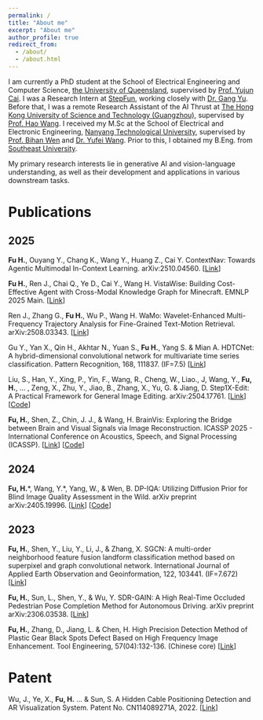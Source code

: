 ```yaml
---
permalink: /
title: "About me"
excerpt: "About me"
author_profile: true
redirect_from: 
  - /about/
  - /about.html
---
```


I am currently a PhD student at the School of Electrical Engineering and Computer Science, [the University of Queensland](https://www.uq.edu.au/), supervised by [Prof. Yujun Cai](https://vanoracai.github.io/). I was a Research Intern at [StepFun](https://www.stepfun.com/chats/new), working closely with [Dr. Gang Yu](https://www.skicyyu.org/). Before that, I was a remote Research Assistant of the AI Thrust at [The Hong Kong University of Science and Technology (Guangzhou)](https://hkust-gz.edu.cn/), supervised by [Prof. Hao Wang](https://wanghao.tech/). I received my M.Sc at the School of Electrical and Electronic Engineering, [Nanyang Technological University](https://www.ntu.edu.sg/), supervised by [Prof. Bihan Wen](https://personal.ntu.edu.sg/bihan.wen/) and [Dr. Yufei Wang](https://wyf0912.github.io/). Prior to this, I obtained my B.Eng. from [Southeast University](https://www.seu.edu.cn/english/main.htm).

My primary research interests lie in generative AI and vision-language understanding, as well as their development and applications in various downstream tasks.


Publications
======

2025
------
**Fu H.**, Ouyang Y., Chang K., Wang Y., Huang Z., Cai Y. ContextNav: Towards Agentic Multimodal In-Context Learning. arXiv:2510.04560. \[[Link](https://arxiv.org/pdf/2510.04560v1)\]

**Fu H.**, Ren J., Chai Q., Ye D., Cai Y., Wang H. VistaWise: Building Cost-Effective Agent with Cross-Modal Knowledge Graph for Minecraft. EMNLP 2025 Main. \[[Link](https://arxiv.org/pdf/2508.18722)\]

Ren J., Zhang G., **Fu H.**, Wu P., Wang H. WaMo: Wavelet-Enhanced Multi-Frequency Trajectory Analysis for Fine-Grained Text-Motion Retrieval.	arXiv:2508.03343. \[[Link](https://arxiv.org/pdf/2508.03343)\]

Gu Y., Yan X., Qin H., Akhtar N., Yuan S., **Fu H.**, Yang S. & Mian A. HDTCNet: A hybrid-dimensional convolutional network for multivariate time series classification. Pattern Recognition, 168, 111837. (IF=7.5) \[[Link](https://www.sciencedirect.com/science/article/pii/S0031320325004972)\]

Liu, S., Han, Y., Xing, P., Yin, F., Wang, R., Cheng, W., Liao., J, Wang, Y., **Fu, H.**, ... , Zeng, X., Zhu, Y., Jiao, B., Zhang, X., Yu, G. & Jiang, D. Step1X-Edit: A Practical Framework for General Image Editing. arXiv:2504.17761. \[[Link](https://arxiv.org/pdf/2504.17761)\] \[[Code](https://github.com/stepfun-ai/Step1X-Edit)\]

**Fu, H.**, Shen, Z., Chin, J. J., & Wang, H. BrainVis: Exploring the Bridge between Brain and Visual Signals via Image Reconstruction. ICASSP 2025 - International Conference on Acoustics, Speech, and Signal Processing (ICASSP). \[[Link](https://arxiv.org/pdf/2312.14871)\] \[[Code](https://github.com/RomGai/BrainVis)\]

2024
------
**Fu, H.***, Wang, Y.\*, Yang, W., & Wen, B. DP-IQA: Utilizing Diffusion Prior for Blind Image Quality Assessment in the Wild. arXiv preprint arXiv:2405.19996. \[[Link](https://arxiv.org/pdf/2405.19996)\] \[[Code](https://github.com/RomGai/DP-IQA)\]

2023
------
**Fu, H.**, Shen, Y., Liu, Y., Li, J., & Zhang, X. SGCN: A multi-order neighborhood feature fusion landform classification method based on superpixel and graph convolutional network. International Journal of Applied Earth Observation and Geoinformation, 122, 103441. (IF=7.672) \[[Link](https://www.sciencedirect.com/science/article/pii/S1569843223002650)\]

**Fu, H.**, Sun, L., Shen, Y., & Wu, Y. SDR-GAIN: A High Real-Time Occluded Pedestrian Pose Completion Method for Autonomous Driving. arXiv preprint arXiv:2306.03538. \[[Link](https://arxiv.org/pdf/2306.03538)\]

**Fu, H.**, Zhang, D., Jiang, L. & Chen, H. High Precision Detection Method of Plastic Gear Black Spots Defect Based on High Frequency Image Enhancement. Tool Engineering, 57(04):132-136. (Chinese core) \[[Link](https://kns.cnki.net/kcms2/article/abstract?v=7gnxONS3vkmr0PO2FivcI-v8oH6JXWF13Z82VSRKjT0BHlPeLE4mmqHH8YBLszctPWufwyPwmhybhw8mglgIzoDYXlPSQ52yM8EHHRGmkf8lIZjDJMdfSOZGtigau6vluEHs_zwzhB2b4QnBTMrnJ_QNWqRe9Ujp-BvKcD4wa_U=&uniplatform=NZKPT)\]

Patent
======
Wu, J., Ye, X., **Fu, H.** ... & Sun, S. A Hidden Cable Positioning Detection and AR Visualization System. Patent No. CN114089271A, 2022. \[[Link](https://kns.cnki.net/kcms2/article/abstract?v=7gnxONS3vkkN-lzksUDcjVKWbN-kjYLMphZYi2nGTKTudNqnhQS_43yBEL8HG0s0Fd98V4X-x4ycrKvKhOluwBQ0bjxK0u54i7n2BMo5FdFV6XGel7nQcW0P2wbXGHd9bVhDrnYc-MMBKOw9K4c02vwzQwuvQuARPt7jgQTI0kyfVLuCzkJs6O_i-NhsjV7E-yG60OiSebzNl-owaoxNrw8cBRG-VP0axn7XxcL3gNo=&uniplatform=NZKPT&language=CHS)\]

